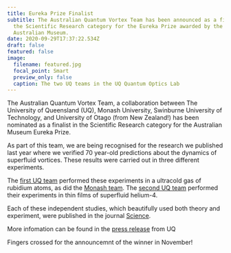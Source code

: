 ```yaml
---
title: Eureka Prize Finalist
subtitle: The Australian Quantum Vortex Team has been announced as a finalist in
  the Scientific Research category for the Eureka Prize awarded by the
  Australian Museum.
date: 2020-09-29T17:37:22.534Z
draft: false
featured: false
image:
  filename: featured.jpg
  focal_point: Smart
  preview_only: false
  caption: The two UQ teams in the UQ Quantum Optics Lab
---
```

The Australian Quantum Vortex Team, a collaboration between The University of Queensland (UQ), Monash University, Swinburne University of Technology, and University of Otago (from New Zealand!) has been nominated as a finalist in the Scientific Research category for the Australian Museum Eureka Prize. 

As part of this team, we are being recognised for the research we published last year where we verified 70 year-old predictions about the dynamics of superfluid vortices. These results were carried out in three different experiments. 

The [first UQ team](https://science.sciencemag.org/content/364/6447/1264.abstract) performed these experiments in a ultracold gas of rubidium atoms, as did the [Monash team](https://science.sciencemag.org/content/364/6447/1267). The [second UQ team](https://science.sciencemag.org/content/366/6472/1480.abstract) performed their experiments in thin films of superfluid helium-4. 

Each of these independent studies, which beautifully used both theory and experiment, were published in the journal [Science](https://science.sciencemag.org).

More infomation can be found in the [press release](https://stories.uq.edu.au/news/2020/uq-researchers-recognised-at-oscars-of-australian-science/index.html) from UQ

Fingers crossed for the announcemnt of the winner in November!